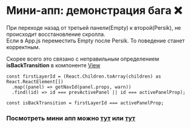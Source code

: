 # Мини-апп: демонстрация бага ❌

При переходе назад от третьей панели(Empty) к второй(Persik), не происходит восстановление скролла.  
Если в App.js переместить Empty после Persik. То поведение станет корректным.  

Скорее всего это связано с неправильным определением **isBackTransition** в компоненте [View](https://github.com/VKCOM/VKUI/blob/master/packages/vkui/src/components/View/View.tsx)
``` lang-js
const firstLayerId = (React.Children.toArray(children) as React.ReactElement[])
  .map((panel) => getNavId(panel.props, warn))
  .find((id) => id === prevActivePanel || id === activePanelProp);

const isBackTransition = firstLayerId === activePanelProp;
```

### Посмотреть мини апп можно [тут](https://vk.com/app51662644) или [тут](https://prod-app51662644-5ada9ddf8eb5.pages-ac.vk-apps.com/index.html)
